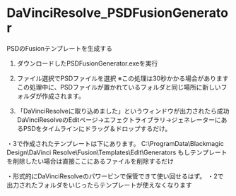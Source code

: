 # DaVinciResolve_PSDFusionGenerator
PSDのFusionテンプレートを生成する

1. ダウンロードしたPSDFusionGenerator.exeを実行

2. ファイル選択でPSDファイルを選択 ※この処理は30秒かかる場合があります
この処理中に、PSDファイルが置かれているフォルダと同じ場所に新しいフォルダが作成されます。

3. 「DaVinciResolveに取り込めました」というウィンドウが出力されたら成功
DaVinciResolveのEditページ→エフェクトライブラリ→ジェネレーターにあるPSDをタイムラインにドラッグ＆ドロップするだけ。


・3で作成されたテンプレートは下にあります。
C:\ProgramData\Blackmagic Design\DaVinci Resolve\Fusion\Templates\Edit\Generators
もしテンプレートを削除したい場合は直接ここにあるファイルを削除するだけ

・形式的にDaVinciResolveのパワービンで保管できて使い回せるはず。
・2で出力されたフォルダをいじったらテンプレートが使えなくなります
